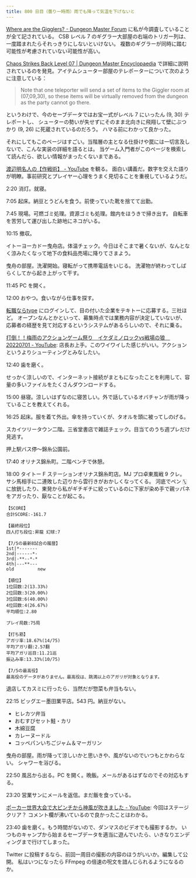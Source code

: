 ```yaml
---
title: 800 日目（曇り一時雨）雨でも降って気温を下げないと
---
```


[Where are the Gigglers? - Dungeon Master Forum](https://www.dungeon-master.com/forum/viewtopic.php?t=22750)
に私が今調査していることが全て記されている。
CSB レベル 7 のギグラー大部屋の右端のトリガー列は、一度踏まれたらそれっきりにしないといけない。
複数のギグラーが同時に踏む可能性が考慮されていない可能性が高い。

[Chaos Strikes Back Level 07 &#x7c; Dungeon Master Encyclopaedia](http://dmweb.free.fr/?q=node/129)
で詳細に説明されているのを発見。アイテムシューター部屋のテレポーターについて次のように注意している：

> Note that one teleporter will send a set of items to the Giggler room at
> (07,09,30), so these items will be virtually removed from the dungeon as the
> party cannot go there.

というわけで、今のセーブデータではお宝一式がレベル 7 にいったん (9, 30) テレポートし、
シューターの勢いが失せずにそのまま北向きに飛翔して壁にぶつかり (9, 26) に死蔵されているのだろう。
ハマる前にわかって良かった。

それにしてもこのページはすごい。当階層の主となる仕掛けや罠には一切言及しないで、こんな実装の詳細を語るとは。
当ゲーム入門者がこのページを検索して読んだら、欲しい情報がまったくないまである。

[渡辺明名人の【作戦術】 - YouTube](https://www.youtube.com/watch?v=ax7scP3I4ic) を観る。
面白い講義だ。数字を交えた語りが明瞭。事前研究とプレイヤー心理をうまく見切ることを重視しているようだ。

2:20 消灯。就寝。

7:05 起床。納豆とうどんを食う。前使っていた靴を捨てて出勤。

7:45 現場。可燃ゴミ処理。資源ゴミも処理。館内をほうきで掃き出す。
自転車を苦労して運び出した跡地にネコがいる。

10:15 撤収。

イトーヨーカドー曳舟店。体温チェック。今日はそこまで暑くないが、なんとなく涼みたくなって地下の食料品売場に降りてさまよう。

曳舟の部屋。洗濯開始。寝転がって携帯電話をいじる。
洗濯物が終わってしばらくしてから起き上がって干す。

11:45 PC を開く。

12:00 おやつ。食いながら仕事を探す。

[転職ならtype](https://type.jp/) にログインして、目の付いた企業をテキトーに応募する。三社ほど。
オープンなんとかといって、募集時点では業務内容が決定していないが、応募者の経歴を見て対応するというシステムがあるらしいので、それに乗る。

[打倒！！梅雨のアクションゲーム祭り　イケダミノロックvs戦場の狼　20220701 - YouTube](https://www.youtube.com/watch?v=G7twxSMj1mQ):
店長お上手。このワイワイした感じがいい。アクションというよりシューティングとみなしたい。

12:40 歯を磨く。

せっかく涼しいので、インターネット接続がまともになったことを利用して、容量の多いファイルをたくさんダウンロードする。

15:00 昼寝。涼しいはずなのに寝苦しい。外で話しているオバチャンが雨が降っていることを教えてくれる。

16:25 起床。服を着て外出。傘を持っていくが、タオルを頭に被ってしのげる。

スカイツリータウン二階。三省堂書店で雑誌チェック。目当てのうち週プレだけ見逃す。

押上駅バス停～錦糸公園前。

17:40 オリナス錦糸町。二階ベンチで休憩。

18:00 タイトー F ステーションオリナス錦糸町店。MJ プロ卓東風戦 9 クレ。
サシ馬相手に二連敗した辺りから雲行きがおかしくなってくる。
河底でペン &#x1F01B; に放銃したり、東発から私がギチギチに絞っているのに下家が染め手で親ッパネをアガったり、厭なことが起こる。

```text
【SCORE】
合計SCORE:-161.7

【最終段位】
四人打ち段位:昇龍 幻球:7

【7/5の最新8試合の履歴】
1st|*-------
2nd|------*-
3rd|-**--*-*
4th|---**---
old         new

【順位】
1位回数:2(13.33%)
2位回数:3(20.00%)
3位回数:6(40.00%)
4位回数:4(26.67%)
平均順位:2.80

プレイ局数:75局

【打ち筋】
アガリ率:18.67%(14/75)
平均アガリ翻:2.57翻
平均アガリ巡目:11.21巡
振込み率:13.33%(10/75)

【7/5の最高役】
最高役のデータがありません。最高役は、跳満以上のアガリが対象となります。
```

退店してカスミに行ったら、当然だが惣菜も弁当もない。

22:15 ビッグエー墨田業平店。543 円。納豆がない。

* ヒレカツ弁当
* おむすびセット鮭・カリ
* 木綿豆腐
* カレーヌードル
* コッペパンいちごジャム＆マーガリン

曳舟の部屋。雨が降って涼しいかと思いきや、風がないのでいつもとかわらない。
シャワーを浴びる。

22:50 風呂から出る。PC を開く。晩飯。メールがあるはずなのでその対応もする。

23:20 営業サンにメールを返信。まだ飯を食っている。

[ポーカー世界大会で大ピンチから神風が吹きました - YouTube](https://www.youtube.com/watch?v=taSvrfj-SS0):
今回はステージクリア？ コメント欄が沸いているので良かったことはわかる。

23:40 歯を磨く。もう時間がないので、ダンマスのビデオでも撮影するか。
いつものキャンプから始まるセーブデータを適当に遊んでいたら、いきなりエンディングまで行けてしまった。

Twitter に投稿するなら、前回一周目の撮影の内容のほうがいいか。編集して公開。
私はいつになったら FFmpeg の倍速の呪文を諳んじられるようになるのか。
